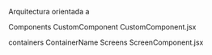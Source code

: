 Arquitectura orientada a 

Components
    CustomComponent
        CustomComponent.jsx
        

containers 
    ContainerName
        Screens
            ScreenComponent.jsx

